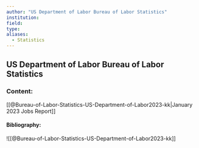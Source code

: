 ```yaml
---
author: "US Department of Labor Bureau of Labor Statistics"
institution:
field:
type:
aliases:
  - Statistics
---
```


## US Department of Labor Bureau of Labor Statistics

### Content:
[[@Bureau-of-Labor-Statistics-US-Department-of-Labor2023-kk|January 2023 Jobs Report]]

#### Bibliography:

![[@Bureau-of-Labor-Statistics-US-Department-of-Labor2023-kk]]